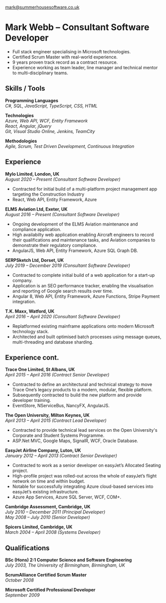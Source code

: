 [mark@summerhousesoftware.co.uk](mailto:mark@summerhousesoftware.co.uk)
# Mark Webb &ndash; Consultant Software Developer
- Full stack engineer specialising in Microsoft technologies.
- Certified Scrum Master with real-world experience.
- 9 years proven track record as a contract resource.
- Experience working as team leader, line manager and technical mentor to multi-disciplinary teams.

## Skills / Tools
**Programming Languages**  
*C#, SQL, JavaScript, TypeScript, CSS, HTML*

**Technologies**  
*Azure, Web API, WCF, Entity Framework*  
*React, Angular, jQuery*  
*Git, Visual Studio Online, Jenkins, TeamCity*  

**Methodologies**  
*Agile, Scrum, Test Driven Development, Continuous Integration*

## Experience

**Mylo Limited, London, UK**  
*August 2020 &ndash; Present (Consultant Software Developer)*
- Contracted for initial build of a multi-platform project management app targeting the Construction Industry
- React, Web API, Entity Framework, Azure

**ELMS Aviation Ltd, Exeter, UK**  
*August 2016 &ndash; Present (Consultant Software Developer)*  
- Ongoing development of the ELMS Aviation maintenance and compliance application. 
- High availabilty web application enabling Aircraft engineers to record their qualifications and maintenance tasks, and Aviation companies to demonstrate their regulatory compliance.
- AngularJS, Web API, Entity Framework, Azure SQL Graph DB.

**SERPSketch Ltd, Dorset, UK**  
*July 2019 &ndash; December 2019 (Consultant Software Developer)*  
- Contracted to complete initial build of a web application for a start-up company.  
- Application is an SEO performance tracker, enabling the visualisation and reporting of Google search results over time.
- Angular 8, Web API, Entity Framework, Azure Functions, Stripe Payment integration.

**T.K. Maxx, Watford, UK**  
*April 2016 &ndash; April 2020 (Consultant Software Developer)*  
- Replatformed existing mainframe applications onto modern Microsoft technology stack.
- Architected and built optimised batch processes using message queues, multi-threading and database sharding.

<h2 class="print-break">Experience cont.</h2>

**Trace One Limited, St Albans, UK**  
*April 2015 &ndash; April 2016 (Contract Senior Developer)*  
- Contracted to define an architectural and technical strategy to move Trace One’s legacy products to a modern, modular, flexible platform.
- Subsequently contracted to build the new platform and provide developer training.
- EventStore, NServiceBus, NancyFX, AngularJS.

**The Open University, Milton Keynes, UK**  
*April 2013 &ndash; April 2015 (Contract Lead Developer)*  
- Contracted to provide technical lead services on the Open University's Corporate and Student Systems Programme.
- ASP.Net MVC, Google Maps, SignalR, WCF, Oracle Database.

**EasyJet Airline Company, Luton, UK**  
*January 2012 &ndash; April 2013 (Contract Senior Developer)*  
- Contracted to work as a senior developer on easyJet’s Allocated Seating project.  
- High-profile project was rolled-out across the whole of easyJet’s flight network on time and within budget.  
- Notable for successfully integrating Azure cloud-based services into easyJet’s existing infrastructure.
- Azure App Services, Azure SQL Server, WCF, COM+.

**Cambridge Assessment, Cambridge, UK**  
*July 2010 &ndash; December 2011 (Principal Developer)*  
*May 2008 &ndash; July 2010 (Senior Developer)*

**Spicers Limited, Cambridge, UK**  
*March 2004 &ndash; April 2008 (Systems Developer)*

## Qualifications

**BSc (Hons) 2:1 Computer Science and Software Engineering**  
*July 2003, The University of Birmingham, Birmingham, UK*  

**ScrumAlliance Certified Scrum Master**  
*October 2008*  

**Microsoft Certified Professional Developer**  
*September 2009*  